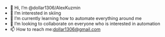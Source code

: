- 👋 Hi, I’m @dollar1306/AlexKuzmin
- 👀 I’m interested in skiing
- 🌱 I’m currently learning how to automate everything around me
- 💞️ I’m looking to collaborate on everyone who is interested in automation
- 📫 How to reach me:dollar1306@gmail.com

<!---
dollar1306/dollar1306 is a ✨ special ✨ repository because its `README.md` (this file) appears on your GitHub profile.
You can click the Preview link to take a look at your changes.
--->
